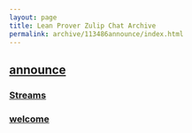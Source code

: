 ```yaml
---
layout: page
title: Lean Prover Zulip Chat Archive
permalink: archive/113486announce/index.html
---
```


## [announce](index.html)

### [Streams](75488Streams.html)

### [welcome](36973welcome.html)

